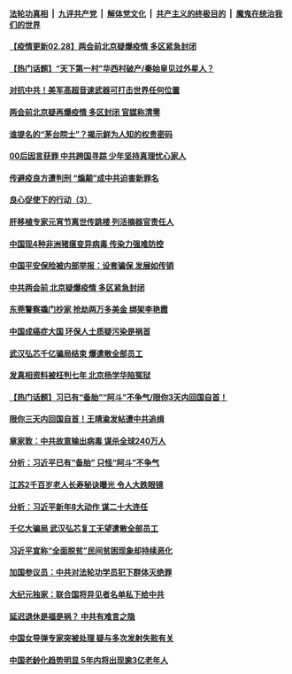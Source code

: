 

####  [法轮功真相](../../../../basic/blob/master/README.md?t=02282201) &nbsp;|&nbsp; [九评共产党](../../../../9ping.md/blob/master/README.md?t=02282201) &nbsp;|&nbsp; [解体党文化](../../../../jtdwh.md/blob/master/README.md?t=02282201)  &nbsp;|&nbsp; [共产主义的终极目的](../../../../gczydzjmd.md/blob/master/README.md?t=02282201) &nbsp;|&nbsp; [魔鬼在统治我们的世界](../../../../mgztzwmdsj.md/blob/master/README.md?t=02282201) 

#### [【疫情更新02.28】两会前北京疑爆疫情 多区紧急封闭](../pages/prog204/a103059205.md?t=02282201) 

#### [【热门话题】“天下第一村”华西村破产/秦始皇见过外星人？](../pages/prog204/a103063811.md?t=02282201) 

#### [对抗中共！美军高超音速武器可打击世界任何位置](../pages/prog204/a103063803.md?t=02282201) 


#### [两会前北京疑再爆疫情 多区封闭 官媒称清零](../pages/prog204/a103063752.md?t=02282201) 

#### [谁提名的“茅台院士”？揭示鲜为人知的权贵密码](../pages/prog204/a103063334.md?t=02282201) 

#### [00后因言获罪 中共跨国寻踪 少年坚持真理忧心家人](../pages/prog204/a103063680.md?t=02282201) 

#### [传避疫良方遭判刑 “煽颠”成中共迫害新罪名](../pages/prog204/a103063621.md?t=02282201) 

#### [良心促使下的行动（3）](../pages/prog204/a103063613.md?t=02282201) 

#### [肝移植专家元宵节离世传跳楼 列活摘器官责任人](../pages/prog204/a103063583.md?t=02282201) 

#### [中国现4种非洲猪瘟变异病毒 传染力强难防控](../pages/prog204/a103063562.md?t=02282201) 

#### [中国平安保险被内部举报：设套骗保 发展如传销](../pages/prog204/a103063527.md?t=02282201) 

#### [中共两会前 北京疑爆疫情 多区紧急封闭](../pages/prog204/a103063488.md?t=02282201) 

#### [东莞警察撬门抄家 抢劫两万多美金 绑架李艳霞](../pages/prog204/a103063306.md?t=02282201) 

#### [中国成癌症大国 环保人士质疑污染是祸首](../pages/prog204/a103063445.md?t=02282201) 

#### [武汉弘芯千亿骗局结束  爆遣散全部员工](../pages/prog204/a103063443.md?t=02282201) 

#### [发真相资料被枉判七年 北京杨学华陷冤狱](../pages/prog204/a103063315.md?t=02282201) 

#### [【热门话题】习已有“备胎”“阿斗”不争气/限你3天内回国自首！](../pages/prog204/a103063331.md?t=02282201) 

#### [限你三天内回国自首！王靖渝发帖遭中共追缉](../pages/prog204/a103063340.md?t=02282201) 

#### [章家敦：中共故意输出病毒 谋杀全球240万人](../pages/prog204/a103063310.md?t=02282201) 

#### [分析：习近平已有“备胎” 只怪“阿斗”不争气](../pages/prog204/a103063292.md?t=02282201) 

#### [江苏2千百岁老人长寿秘诀曝光 令人大跌眼镜](../pages/prog204/a103063274.md?t=02282201) 

#### [分析：习近平新年8大动作 谋二十大连任](../pages/prog204/a103063233.md?t=02282201) 

#### [千亿大骗局 武汉弘芯复工无望遣散全部员工](../pages/prog204/a103063144.md?t=02282201) 

#### [习近平宣称“全面脱贫”民间贫困现象却持续恶化](../pages/prog204/a103063152.md?t=02282201) 

#### [加国参议员：中共对法轮功学员犯下群体灭绝罪](../pages/prog204/a103063132.md?t=02282201) 

#### [大纪元独家：联合国将异见者名单私下给中共](../pages/prog204/a103063119.md?t=02282201) 

#### [延迟退休是福是祸？ 中共有难言之隐](../pages/prog204/a103063112.md?t=02282201) 

#### [中国女导弹专家突被处理 疑与多次发射失败有关](../pages/prog204/a103063103.md?t=02282201) 

#### [中国老龄化趋势明显 5年内将出现逾3亿老年人](../pages/prog204/a103063088.md?t=02282201) 

